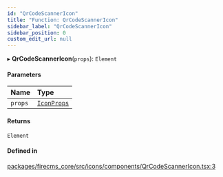 ```yaml
---
id: "QrCodeScannerIcon"
title: "Function: QrCodeScannerIcon"
sidebar_label: "QrCodeScannerIcon"
sidebar_position: 0
custom_edit_url: null
---
```


▸ **QrCodeScannerIcon**(`props`): `Element`

#### Parameters

| Name | Type |
| :------ | :------ |
| `props` | [`IconProps`](../types/IconProps.md) |

#### Returns

`Element`

#### Defined in

[packages/firecms_core/src/icons/components/QrCodeScannerIcon.tsx:3](https://github.com/FireCMSco/firecms/blob/d45f3739/packages/firecms_core/src/icons/components/QrCodeScannerIcon.tsx#L3)

